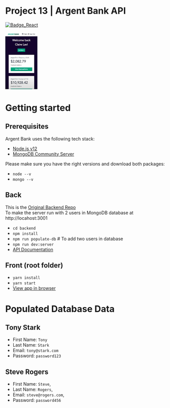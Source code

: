 # Project 13 | Argent Bank API

[![Badge_React](https://img.shields.io/badge/ReactJS-blue)](https://img.shields.io)

<img src="https://github.com/Claire-Lavigne/repo-images/blob/main/ArgentBank.JPG" width="20%">

# Getting started

## Prerequisites

Argent Bank uses the following tech stack:

- [Node.js v12](https://nodejs.org/en/)
- [MongoDB Community Server](https://www.mongodb.com/try/download/community)

Please make sure you have the right versions and download both packages:

- `node --v`
- `mongo --v`

## Back
This is the [Original Backend Repo](https://github.com/OpenClassrooms-Student-Center/Project-10-Bank-API)  
To make the server run with 2 users in MongoDB database at http://locahost:3001

- `cd backend`
- `npm install`
- `npm run populate-db` # To add two users in database
- `npm run dev:server`
- [API Documentation](http://localhost:3001/api-docs)

## Front (root folder)

- `yarn install`
- `yarn start`
- [View app in browser](http://localhost:3000)

# Populated Database Data

## Tony Stark

- First Name: `Tony`
- Last Name: `Stark`
- Email: `tony@stark.com`
- Password: `password123`

## Steve Rogers

- First Name: `Steve`,
- Last Name: `Rogers`,
- Email: `steve@rogers.com`,
- Password: `password456`

